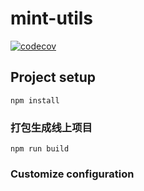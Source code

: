 # mint-utils

[![codecov](https://codecov.io/gh/hpf2e/mint-utils/branch/master/graph/badge.svg?token=SG499EFRCM)](https://codecov.io/gh/hpf2e/mint-utils)

## Project setup

```
npm install
```

### 打包生成线上项目

```
npm run build
```

### Customize configuration
